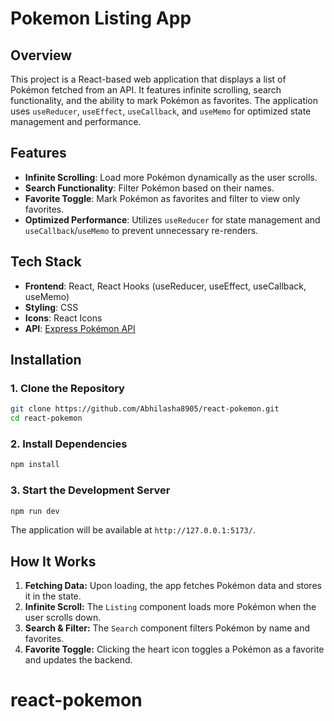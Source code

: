 # Pokemon Listing App

## Overview
This project is a React-based web application that displays a list of Pokémon fetched from an API. It features infinite scrolling, search functionality, and the ability to mark Pokémon as favorites. The application uses `useReducer`, `useEffect`, `useCallback`, and `useMemo` for optimized state management and performance.

## Features
- **Infinite Scrolling**: Load more Pokémon dynamically as the user scrolls.
- **Search Functionality**: Filter Pokémon based on their names.
- **Favorite Toggle**: Mark Pokémon as favorites and filter to view only favorites.
- **Optimized Performance**: Utilizes `useReducer` for state management and `useCallback`/`useMemo` to prevent unnecessary re-renders.

## Tech Stack
- **Frontend**: React, React Hooks (useReducer, useEffect, useCallback, useMemo)
- **Styling**: CSS
- **Icons**: React Icons
- **API**: [Express Pokémon API](https://express-pokemon-api.onrender.com)

## Installation

### 1. Clone the Repository
```bash
git clone https://github.com/Abhilasha8905/react-pokemon.git
cd react-pokemon
```

### 2. Install Dependencies
```bash
npm install
```

### 3. Start the Development Server
```bash
npm run dev
```

The application will be available at `http://127.0.0.1:5173/`.

## How It Works
1. **Fetching Data:** Upon loading, the app fetches Pokémon data and stores it in the state.
2. **Infinite Scroll:** The `Listing` component loads more Pokémon when the user scrolls down.
3. **Search & Filter:** The `Search` component filters Pokémon by name and favorites.
4. **Favorite Toggle:** Clicking the heart icon toggles a Pokémon as a favorite and updates the backend.

# react-pokemon
